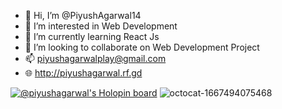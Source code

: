 - 👋 Hi, I’m @PiyushAgarwal14
- 👀 I’m interested in Web Development
- 🌱 I’m currently learning React Js
- 💞️ I’m looking to collaborate on Web Development Project 
- 📫 piyushagarwalplay@gmail.com
- :globe_with_meridians: http://piyushagarwal.rf.gd
<!---
PiyushAgarwal14/PiyushAgarwal14 is a ✨ special ✨ repository because its `README.md` (this file) appears on your GitHub profile.
You can click the Preview link to take a look at your changes.
--->

[![@piyushagarwal's Holopin board](https://holopin.me/piyushagarwal)](https://holopin.io/@piyushagarwal)
![octocat-1667494075468](https://user-images.githubusercontent.com/87847452/199785418-c71f724e-a7b2-4f17-8b5e-d5ef464aaa0e.png)
